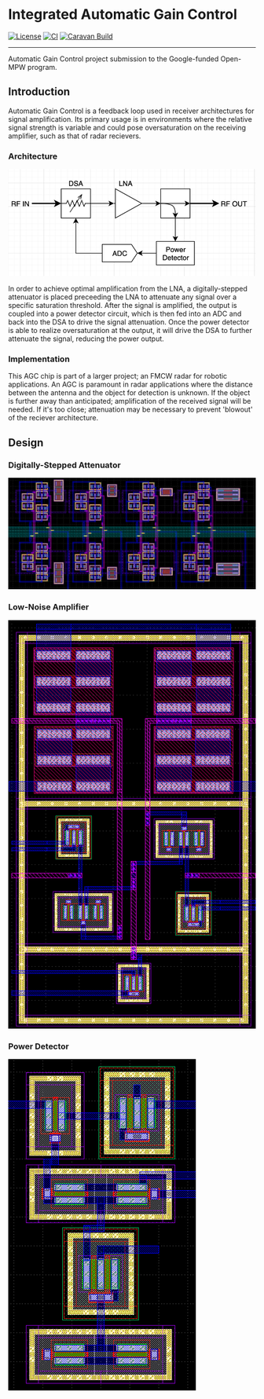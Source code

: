# Integrated Automatic Gain Control

[![License](https://img.shields.io/badge/License-Apache%202.0-blue.svg)](https://opensource.org/licenses/Apache-2.0) [![CI](https://github.com/ryanrocket/caravel_automatic_gain_control/actions/workflows/user_project_ci.yml/badge.svg)](https://github.com/ryanrocket/caravel_automatic_gain_control/actions/workflows/user_project_ci.yml) [![Caravan Build](https://github.com/ryanrocket/caravel_automatic_gain_control/actions/workflows/caravan_build.yml/badge.svg)](https://github.com/ryanrocket/caravel_automatic_gain_control/actions/workflows/caravan_build.yml)

---

Automatic Gain Control project submission to the Google-funded Open-MPW program.

## Introduction

Automatic Gain Control is a feedback loop used in receiver architectures for signal amplification. Its primary usage is in environments where the relative signal strength is variable and could pose oversaturation on the receiving amplifier, such as that of radar recievers.

### Architecture

![architecture](docs/img/block_diagram.png)

In order to achieve optimal amplification from the LNA, a digitally-stepped attenuator is placed preceeding the LNA to attenuate any signal over a specific saturation threshold. After the signal is amplified, the output is coupled into a power detector circuit, which is then fed into an ADC and back into the DSA to drive the signal attenuation. Once the power detector is able to realize oversaturation at the output, it will drive the DSA to further attenuate the signal, reducing the power output. 

### Implementation

This AGC chip is part of a larger project; an FMCW radar for robotic applications. An AGC is paramount in radar applications where the distance between the antenna and the object for detection is unknown. If the object is further away than anticipated; amplification of the received signal will be needed. If it's too close; attenuation may be necessary to prevent 'blowout' of the reciever architecture. 

## Design

### Digitally-Stepped Attenuator

![dsa](docs/img/dsa_layout.png)

### Low-Noise Amplifier

![lna](docs/img/lna_layout.png)

### Power Detector

![pd](docs/img/pd_layout.png)
